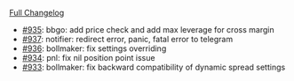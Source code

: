 [Full Changelog](https://github.com/c9s/bbgo/compare/v1.40.3...main)

 - [#935](https://github.com/c9s/bbgo/pull/935): bbgo: add price check and add max leverage for cross margin
 - [#937](https://github.com/c9s/bbgo/pull/937): notifier: redirect error, panic, fatal error to telegram
 - [#936](https://github.com/c9s/bbgo/pull/936): bollmaker: fix settings overriding
 - [#934](https://github.com/c9s/bbgo/pull/934): pnl: fix nil position point issue
 - [#933](https://github.com/c9s/bbgo/pull/933): bollmaker: fix backward compatibility of dynamic spread settings
